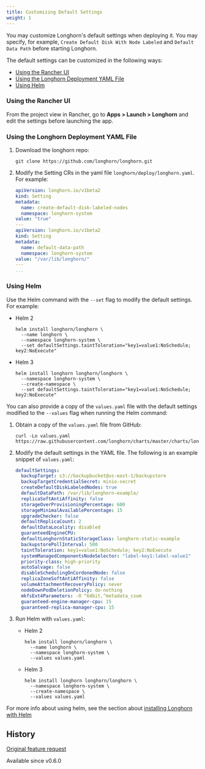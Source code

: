 ```yaml
---
title: Customizing Default Settings
weight: 1
---
```


You may customize Longhorn's default settings when deploying it. You may specify, for example, `Create Default Disk With Node Labeled` and `Default Data Path` before starting Longhorn.

The default settings can be customized in the following ways:

- [Using the Rancher UI](#using-the-rancher-ui)
- [Using the Longhorn Deployment YAML File](#using-the-longhorn-deployment-yaml-file)
- [Using Helm](#using-helm)

### Using the Rancher UI

From the project view in Rancher, go to **Apps > Launch > Longhorn** and edit the settings before launching the app.

### Using the Longhorn Deployment YAML File

1. Download the longhorn repo:

    ```shell
    git clone https://github.com/longhorn/longhorn.git
    ```

2. Modify the Setting CRs in the yaml file `longhorn/deploy/longhorn.yaml`. For example:

    ```yaml
    apiVersion: longhorn.io/v1beta2
    kind: Setting
    metadata:
      name: create-default-disk-labeled-nodes
      namespace: longhorn-system
    value: "true"
    ---
    apiVersion: longhorn.io/v1beta2
    kind: Setting
    metadata:
      name: default-data-path
      namespace: longhorn-system
    value: "/var/lib/longhorn/"
    ---
    ...
    ```

### Using Helm

Use the Helm command with the `--set` flag to modify the default settings. For example:

- Helm 2
  ```shell
  helm install longhorn/longhorn \
    --name longhorn \
    --namespace longhorn-system \
    --set defaultSettings.taintToleration="key1=value1:NoSchedule; key2:NoExecute"
  ```

- Helm 3
  ```shell
  helm install longhorn longhorn/longhorn \
    --namespace longhorn-system \
    --create-namespace \
    --set defaultSettings.taintToleration="key1=value1:NoSchedule; key2:NoExecute"
  ```

You can also provide a copy of the `values.yaml` file with the default settings modified to the `--values` flag when running the Helm command:

1. Obtain a copy of the `values.yaml` file from GitHub:

    ```shell
    curl -Lo values.yaml https://raw.githubusercontent.com/longhorn/charts/master/charts/longhorn/values.yaml
    ```

2. Modify the default settings in the YAML file. The following is an example snippet of `values.yaml`:

    ```yaml
    defaultSettings:
      backupTarget: s3://backupbucket@us-east-1/backupstore
      backupTargetCredentialSecret: minio-secret
      createDefaultDiskLabeledNodes: true
      defaultDataPath: /var/lib/longhorn-example/
      replicaSoftAntiAffinity: false
      storageOverProvisioningPercentage: 600
      storageMinimalAvailablePercentage: 15
      upgradeChecker: false
      defaultReplicaCount: 2
      defaultDataLocality: disabled
      guaranteedEngineCPU:
      defaultLonghornStaticStorageClass: longhorn-static-example
      backupstorePollInterval: 500
      taintToleration: key1=value1:NoSchedule; key2:NoExecute
      systemManagedComponentsNodeSelector: "label-key1:label-value1"
      priority-class: high-priority
      autoSalvage: false
      disableSchedulingOnCordonedNode: false
      replicaZoneSoftAntiAffinity: false
      volumeAttachmentRecoveryPolicy: never
      nodeDownPodDeletionPolicy: do-nothing
      mkfsExt4Parameters: -O ^64bit,^metadata_csum
      guaranteed-engine-manager-cpu: 15
      guaranteed-replica-manager-cpu: 15
    ```

3. Run Helm with `values.yaml`:
   - Helm 2
      ```shell
      helm install longhorn/longhorn \
        --name longhorn \
        --namespace longhorn-system \
        --values values.yaml
      ```
   - Helm 3
      ```shell
      helm install longhorn longhorn/longhorn \
        --namespace longhorn-system \
        --create-namespace \
        --values values.yaml
      ```

For more info about using helm, see the section about
[installing Longhorn with Helm](../../../deploy/install/install-with-helm)

## History
[Original feature request](https://github.com/longhorn/longhorn/issues/623)

Available since v0.6.0
